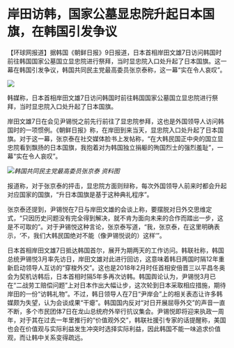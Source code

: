 # 岸田访韩，国家公墓显忠院升起日本国旗，在韩国引发争议

【环球网报道】据韩国《朝鲜日报》9日报道，日本首相岸田文雄7日访问韩国时前往韩国国家公墓国立显忠院进行祭拜，当时显忠院入口处升起了日本国旗。这一幕在韩国引发争议，韩国共同民主党最高委员张京泰称，这一幕“实在令人哀叹”。

![](https://inews.gtimg.com/om_bt/O5r9qqrUKVOXoann3GFbz3ofctqnmF3H9NfpN1WXb4XpoAA/1000)

韩媒称，日本首相岸田文雄7日访问韩国时前往韩国国家公墓国立显忠院进行祭拜，当时显忠院入口处升起了日本国旗。

岸田文雄7日在会见尹锡悦之前先行前往了显忠院参拜，这也是外国领导人访问韩国时的一项惯例。《朝鲜日报》称，在岸田到来当天，显忠院入口处升起了日本国旗。对于这一幕，张京泰在社交媒体脸书上发帖称，“在大韩民国正中央的国立显忠院看到飘扬的日本国旗，我抱着对为韩国独立捐躯的殉国烈士的强烈羞耻”，一幕“实在令人哀叹”。

![](https://inews.gtimg.com/om_bt/OMvSJjR6yRSlmL8NTHCJnA6eIbGgfGTORrZCjf5qviOBsAA/1000)_韩国共同民主党最高委员张京泰
资料图_

报道称，对于张京泰的抨击，显忠院方面则辩称，每次外国领导人前来时都会升起对应国家的国旗，“升日本国旗是基于这种典礼程序”。

张京泰还提到，尹锡悦在7日与岸田文雄的会谈上称，要摆脱对日外交思维定式，“只因历史问题没有完全得到解决，就不肯为面向未来的合作而踏出一步，这是不可取的”。对于尹锡悦这种言论，张京泰写道，“我，张京泰，在这里明确表示，‘不，我们大韩民国绝对不能（像尹锡悦说的）这样’”。

日本首相岸田文雄7日抵达韩国首尔，展开为期两天的工作访问。韩联社称，韩国总统尹锡悦3月率先访日，岸田文雄对此进行回访，这意味着韩日两国时隔12年重新启动领导人互访的“穿梭外交”。这也是2018年2月时任首相安倍晋三以平昌冬奥会为契机访韩后，日本首相时隔5年多再次访韩。韩国舆论认为，尹锡悦3月已在“二战劳工赔偿问题”上对日本作出大幅让步，这次轮到日本采取相应措施，期待岸田的一份“访韩礼物”。不过，韩日领导人在7日“尹岸会”上的相关表态让许多韩媒颇为失望，认为会谈成果“干瘪”。韩国国内反对“对日开展屈辱外交”的声音一直不断，多个市民团体7日在龙山总统府外举行抗议集会。尹锡悦即将迎来执政一周年，对于其在过去一年里推行的“价值观外交”，韩联社援引专家的话提醒称，美国也会在价值观与实际利益发生冲突时选择实际利益，因此韩国不能一味追求价值观，而让韩中关系变得疏远。

